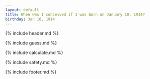 ```yaml
---
layout: default
title: When was I conceived if I was born on January 10, 1914?
birthday: Jan 10, 1914
---
```


{% include header.md %}

{% include guess.md %}

{% include calculate.md %}

{% include safety.md %}

{% include footer.md %}



